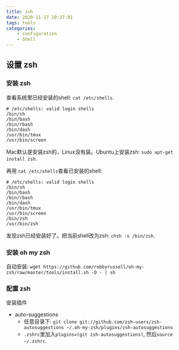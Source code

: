 ```yaml
---
title: zsh
date: 2020-11-17 10:37:01
tags: tools
categories:
    - configuration
    - Shell
---
```


## 设置 zsh

### 安装 zsh

查看系统里已经安装的shell: `cat /etc/shells`.

```shell
# /etc/shells: valid login shells
/bin/sh
/bin/bash
/bin/rbash
/bin/dash
/usr/bin/tmux
/usr/bin/screen
```

Mac默认是安装zsh的，Linux没有装。Ubuntu上安装zsh: `sudo apt-get install zsh`.

再用 `cat /etc/shells`查看已安装的shell:

```shell
# /etc/shells: valid login shells
/bin/sh
/bin/bash
/bin/rbash
/bin/dash
/usr/bin/tmux
/usr/bin/screen
/bin/zsh
/usr/bin/zsh
```

发现zsh已经安装好了。把当前shell改为zsh: `chsh -s /bin/zsh`.

### 安装 oh my zsh

自动安装: `wget https://github.com/robbyrussell/oh-my-zsh/raw/master/tools/install.sh -O - | sh`

### 配置 zsh

安装插件

* auto-suggestions
  * 任意目录下: `git clone git://github.com/zsh-users/zsh-autosuggestions ~/.oh-my-zsh/plugins/zsh-autosuggestions`
  * `.zshrc`里加入`plugins=(git zsh-autosuggestions)`, 然后`source ~/.zshrc`.